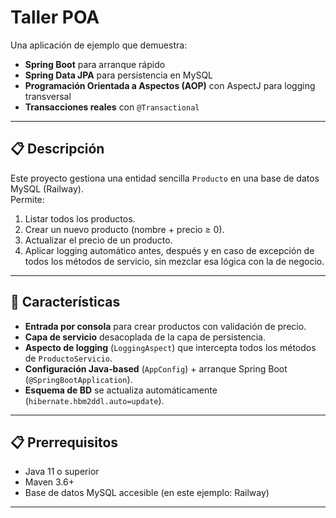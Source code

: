 # Taller POA

Una aplicación de ejemplo que demuestra:

- **Spring Boot** para arranque rápido  
- **Spring Data JPA** para persistencia en MySQL  
- **Programación Orientada a Aspectos (AOP)** con AspectJ para logging transversal  
- **Transacciones reales** con `@Transactional`

---

## 📋 Descripción

Este proyecto gestiona una entidad sencilla `Producto` en una base de datos MySQL (Railway).  
Permite:

1. Listar todos los productos.
2. Crear un nuevo producto (nombre + precio ≥ 0).
3. Actualizar el precio de un producto.
4. Aplicar logging automático antes, después y en caso de excepción de todos los métodos de servicio, sin mezclar esa lógica con la de negocio.

---

## 🚀 Características

- **Entrada por consola** para crear productos con validación de precio.  
- **Capa de servicio** desacoplada de la capa de persistencia.  
- **Aspecto de logging** (`LoggingAspect`) que intercepta todos los métodos de `ProductoServicio`.  
- **Configuración Java‐based** (`AppConfig`) + arranque Spring Boot (`@SpringBootApplication`).  
- **Esquema de BD** se actualiza automáticamente (`hibernate.hbm2ddl.auto=update`).  

---

## 📋 Prerrequisitos

- Java 11 o superior  
- Maven 3.6+  
- Base de datos MySQL accesible (en este ejemplo: Railway)

---

